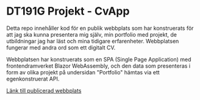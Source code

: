 # DT191G Projekt - CvApp
Detta repo innehåller kod för en publik webbplats som har konstruerats för att jag ska kunna presentera mig själv, min portfolio med projekt, de utbildningar jag har läst och mina tidigare erfarenheter. Webbplatsen fungerar med andra ord som ett digitalt CV.

Webbplatsen har konstruerats som en SPA (Single Page Application) med frontendramverket Blazor WebAssembly, och den data som presenteras i form av olika projekt på undersidan "Portfolio" hämtas via ett egenkonstruerat API.

[Länk till publicerad webbplats](https://petraingemarsson-cv.netlify.app/)